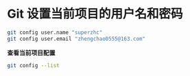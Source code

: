 # Git 设置当前项目的用户名和密码

```bash
git config user.name "superzhc"
git config user.email "zhengchao0555@163.com"
```

**查看当前项目配置**

```bash
git config --list
```
